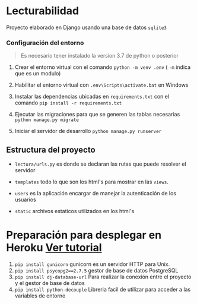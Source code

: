 # Lecturabilidad
Proyecto elaborado en Django usando una base de datos `sqlite3`
### Configuración del entorno
> Es necesario tener instalado la version 3.7 de python o posterior

1. Crear el entorno virtual con el comando `python -m venv .env` ( `-m` indica que es un  modulo)
1. Habilitar el entorno virtual con `.env\Scripts\activate.bat` en Windows
1. Instalar las dependencias ubicadas en `requirements.txt` con el comando `pip install -r requirements.txt`

1. Ejecutar las migraciones para que se generen las tablas necesarias `python manage.py migrate`
1. Iniciar el servidor de desarrollo `python manage.py runserver`


## Estructura del proyecto
* `lectura/urls.py` es donde se declaran las rutas que puede resolver el servidor

* `templates` todo lo que son los html's para mostrar en las `views`.

* `users` es la aplicación encargar de manejar la autenticación de los usuarios
  
* `static` archivos estaticos utilizados en los html's


# Preparación para desplegar en Heroku [Ver tutorial](https://codigofacilito.com/articulos/deploy-django-heroku)

1. `pip install gunicorn` gunicorn es un servidor HTTP para Unix.
1. `pip install psycopg2==2.7.5` gestor de base de datos PostgreSQL
1. `pip install dj-database-url`  Para realizar la conexión entre el proyecto y el gestor de base de datos
1. `pip install python-decouple` Libreria facil de utilizar para acceder a las variables de entorno



